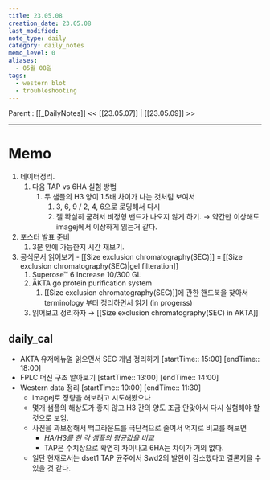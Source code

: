 ```yaml
---
title: 23.05.08
creation_date: 23.05.08
last_modified: 
note_type: daily
category: daily_notes
memo_level: 0
aliases:
  - 05월 08일
tags:
  - western blot
  - troubleshooting
---
```

Parent : [[_DailyNotes]]
<< [[23.05.07]] | [[23.05.09]] >>

---
# Memo

1. 데이터정리.
	1. 다음 TAP vs 6HA 실험 방법
		1. 두 샘플의 H3 양이 1.5배 차이가 나는 것처럼 보여서
			1. 3, 6, 9 / 2, 4, 6으로 로딩해서 다시
			2. 젤 확실히 굳혀서 비정형 밴드가 나오지 않게 하기. → 약간만 이상해도 imagej에서 이상하게 읽는거 같다.
2. 포스터 발표 준비
	1. 3분 안에 가능한지 시간 재보기.
3. 공식문서 읽어보기 - [[Size exclusion chromatography(SEC)]] = [[Size exclusion chromatography(SEC)|gel filteration]] 
	1. Superose™ 6 Increase 10/300 GL
	2. ÄKTA go protein purification system
		1. [[Size exclusion chromatography(SEC)]]에 관한 핸드북을 찾아서 terminology 부터 정리하면서 읽기 (in progerss)
	3. 읽어보고 정리하자 → [[Size exclusion chromatography(SEC) in AKTA]]

## daily_cal
-  AKTA 유저메뉴얼 읽으면서 SEC 개념 정리하기 [startTime:: 15:00]  [endTime:: 18:00]
-  FPLC 머신 구조 알아보기 [startTime:: 13:00]  [endTime:: 14:00]
-  Western data 정리 [startTime:: 10:00]  [endTime:: 11:30]
	- imagej로 정량을 해보려고 시도해봤으나
	- 몇개 샘플의 해상도가 좋지 않고 H3 간의 양도 조금 안맞아서 다시 실험해야 할 것으로 보임.
	- 사진을 과보정해서 백그라운드를 극단적으로 줄여서 억지로 비교를 해보면
		- *HA/H3를 한 각 샘플의 평균값을 비교*
		- TAP은 수치상으로 확연히 차이나고 6HA는 차이가 거의 없다. 
	- 일단 현재로서는 dset1 TAP 균주에서 Swd2의 발현이 감소했다고 결론지을 수 있을 것 같다.
